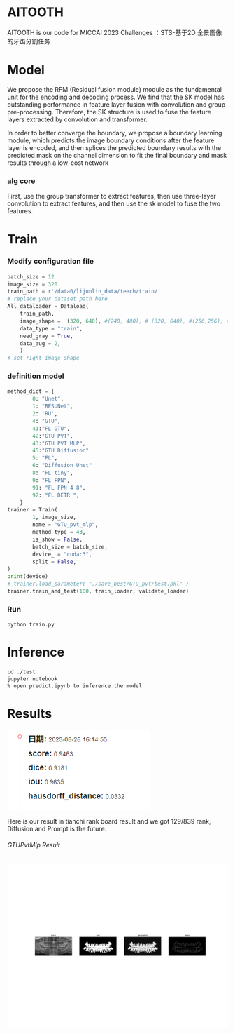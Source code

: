 # AITOOTH
AITOOTH is our code for MICCAI 2023 Challenges ：STS-基于2D 全景图像的牙齿分割任务

# Model

We propose the RFM (Residual fusion module) module as the fundamental unit for the encoding and decoding process.  We find that the SK model has outstanding performance in feature layer fusion with convolution and group pre-processing.  Therefore, the SK structure is used to fuse the feature layers extracted by convolution and transformer.

In order to better converge the boundary, we propose a boundary learning module, which predicts the image boundary conditions after the feature layer is encoded, and then splices the predicted boundary results with the predicted mask on the channel dimension to fit the final boundary and mask results through a low-cost network

### alg core

First, use the group transformer to extract features, then use three-layer convolution to extract features, and then use the sk model to fuse the two features.

# Train

### Modify configuration file

```python
batch_size = 12
image_size = 320
train_path = r'/data0/lijunlin_data/teech/train/'
# replace your dataset path here
All_dataloader = Dataload(
    train_path, 
    image_shape =  (320, 640), #(240, 480), # (320, 640), #(256,256), #(320, 640),
    data_type = "train",
    need_gray = True,
    data_aug = 2,
    )
# set right image shape
```

### definition model

```python
method_dict = {
        0: "Unet",
        1: "RESUNet",
        2: 'RU',
        4: "GTU",
        41:"FL GTU",
        42:"GTU PVT",
        43:"GTU PVT MLP",
 		45:"GTU Diffusion"
        5: "FL",
        6: "Diffusion Unet"
        8: "FL tiny",
        9: "FL FPN",
        91: "FL FPN 4 8",
        92: "FL DETR ",
    }
trainer = Train( 
        1, image_size,
        name = "GTU_pvt_mlp",
        method_type = 43,
        is_show = False,
        batch_size = batch_size,
        device_ = "cuda:3",
        split = False,
)
print(device)
# trainer.load_parameter( "./save_best/GTU_pvt/best.pkl" )
trainer.train_and_test(100, train_loader, validate_loader)
```

### Run 

```shell
python train.py
```

# Inference

```shell
cd ./test
jupyter notebook
% open predict.ipynb to inference the model
```



# Results

![./assert/result.png](./assert/result.png)

Here is our result in tianchi rank board result and we got 129/839 rank,  Diffusion and Prompt is the future.

###### GTUPvtMlp Result

![100_-3.5179](./assert/100_3.5179.png)
